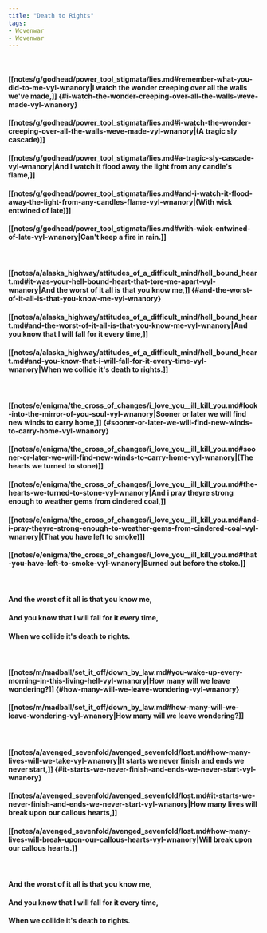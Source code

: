 ```yaml
---
title: "Death to Rights"
tags:
- Wovenwar
- Wovenwar
---
```

&nbsp;
#### [[notes/g/godhead/power_tool_stigmata/lies.md#remember-what-you-did-to-me-vyl-wnanory|I watch the wonder creeping over all the walls we've made,]] {#i-watch-the-wonder-creeping-over-all-the-walls-weve-made-vyl-wnanory}
#### [[notes/g/godhead/power_tool_stigmata/lies.md#i-watch-the-wonder-creeping-over-all-the-walls-weve-made-vyl-wnanory|(A tragic sly cascade)]]
#### [[notes/g/godhead/power_tool_stigmata/lies.md#a-tragic-sly-cascade-vyl-wnanory|And I watch it flood away the light from any candle's flame,]]
#### [[notes/g/godhead/power_tool_stigmata/lies.md#and-i-watch-it-flood-away-the-light-from-any-candles-flame-vyl-wnanory|(With wick entwined of late)]]
#### [[notes/g/godhead/power_tool_stigmata/lies.md#with-wick-entwined-of-late-vyl-wnanory|Can't keep a fire in rain.]]
&nbsp;
#### [[notes/a/alaska_highway/attitudes_of_a_difficult_mind/hell_bound_heart.md#it-was-your-hell-bound-heart-that-tore-me-apart-vyl-wnanory|And the worst of it all is that you know me,]] {#and-the-worst-of-it-all-is-that-you-know-me-vyl-wnanory}
#### [[notes/a/alaska_highway/attitudes_of_a_difficult_mind/hell_bound_heart.md#and-the-worst-of-it-all-is-that-you-know-me-vyl-wnanory|And you know that I will fall for it every time,]]
#### [[notes/a/alaska_highway/attitudes_of_a_difficult_mind/hell_bound_heart.md#and-you-know-that-i-will-fall-for-it-every-time-vyl-wnanory|When we collide it's death to rights.]]
&nbsp;
#### [[notes/e/enigma/the_cross_of_changes/i_love_you__ill_kill_you.md#look-into-the-mirror-of-you-soul-vyl-wnanory|Sooner or later we will find new winds to carry home,]] {#sooner-or-later-we-will-find-new-winds-to-carry-home-vyl-wnanory}
#### [[notes/e/enigma/the_cross_of_changes/i_love_you__ill_kill_you.md#sooner-or-later-we-will-find-new-winds-to-carry-home-vyl-wnanory|(The hearts we turned to stone)]]
#### [[notes/e/enigma/the_cross_of_changes/i_love_you__ill_kill_you.md#the-hearts-we-turned-to-stone-vyl-wnanory|And i pray theyre strong enough to weather gems from cindered coal,]]
#### [[notes/e/enigma/the_cross_of_changes/i_love_you__ill_kill_you.md#and-i-pray-theyre-strong-enough-to-weather-gems-from-cindered-coal-vyl-wnanory|(That you have left to smoke)]]
#### [[notes/e/enigma/the_cross_of_changes/i_love_you__ill_kill_you.md#that-you-have-left-to-smoke-vyl-wnanory|Burned out before the stoke.]]
&nbsp;
#### And the worst of it all is that you know me,
#### And you know that I will fall for it every time,
#### When we collide it's death to rights.
&nbsp;
#### [[notes/m/madball/set_it_off/down_by_law.md#you-wake-up-every-morning-in-this-living-hell-vyl-wnanory|How many will we leave wondering?]] {#how-many-will-we-leave-wondering-vyl-wnanory}
#### [[notes/m/madball/set_it_off/down_by_law.md#how-many-will-we-leave-wondering-vyl-wnanory|How many will we leave wondering?]]
&nbsp;
#### [[notes/a/avenged_sevenfold/avenged_sevenfold/lost.md#how-many-lives-will-we-take-vyl-wnanory|It starts we never finish and ends we never start,]] {#it-starts-we-never-finish-and-ends-we-never-start-vyl-wnanory}
#### [[notes/a/avenged_sevenfold/avenged_sevenfold/lost.md#it-starts-we-never-finish-and-ends-we-never-start-vyl-wnanory|How many lives will break upon our callous hearts,]]
#### [[notes/a/avenged_sevenfold/avenged_sevenfold/lost.md#how-many-lives-will-break-upon-our-callous-hearts-vyl-wnanory|Will break upon our callous hearts.]]
&nbsp;
#### And the worst of it all is that you know me,
#### And you know that I will fall for it every time,
#### When we collide it's death to rights.
